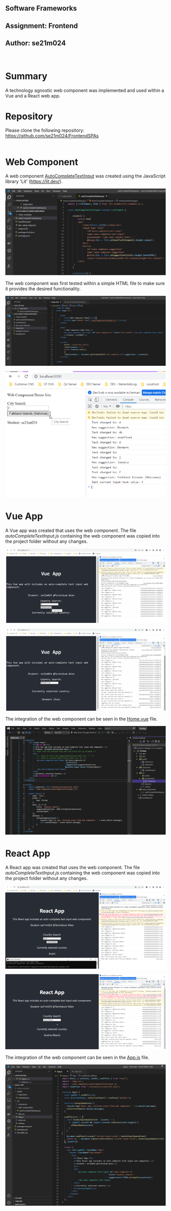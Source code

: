 ## Software Frameworks

## Assignment: Frontend

## Author: se21m024

<br/>

# Summary

A technology agnostic web component was implemented and used within a Vue and a React web app.

# Repository

Please clone the following repository:
<br/>
https://github.com/se21m024/FrontendSPAs
<br/><br/>

# Web Component

A web component [AutoCompleteTextInput](./AutoCompleteWebComponent/autoCompleteTextInput.js) was created using the JavaScript library 'Lit' (https://lit.dev/).<br>

![WebComponent-1](./Screenshots/WebComponent-1.png)

The web component was first tested within a simple HTML file to make sure it provides the desired functionality.

![WebComponent-2](./Screenshots/WebComponent-2.png)

![WebComponent-2](./Screenshots/WebComponent-3.png)

# Vue App

A Vue app was created that uses the web component. The file <i>autoCompleteTextInput.js</i> containing the web component was copied into the project folder without any changes.

![Vue-1](./Screenshots/Vue-1.png)

![Vue-2](./Screenshots/Vue-2.png)

The integration of the web component can be seen in the [Home.vue](./VueApp/VueApp/src/components/Home.vue) file.

![Vue-3](./Screenshots/Vue-3.png)

# React App

A React app was created that uses the web component. The file <i>autoCompleteTextInput.js</i> containing the web component was copied into the project folder without any changes.

![React-1](./Screenshots/React-1.png)

![React-2](./Screenshots/React-2.png)

The integration of the web component can be seen in the [App.js](./FrontendSPAs/ReactApp\react-app/src/App.js) file.

![React-3](./Screenshots/React-3.png)
